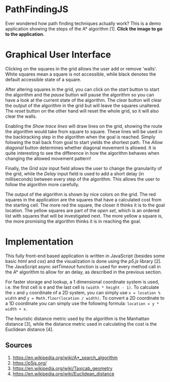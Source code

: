# PathFindingJS

Ever wondered how path finding techniques actually work? This is a demo application showing the steps of the A* algorithm [1]. **Click the image to go to the application.**

# Graphical User Interface

<a href="https://colinschepers.github.io/PathFindingJS"><img align="right" src="./Images/animation.gif" alt="" title="Path finding in action" /></a>

Clicking on the squares in the grid allows the user add or remove 'walls'. White squares mean a square is not accessible, while black denotes the default accessible state of a square. 

After altering squares in the grid, you can click on the *start* button to start the algorithm and the *pause* button will pause the algorithm so you can have a look at the current state of the algorithm. The *clear* button will clear the output of the algorithm in the grid but will leave the squares unaltered. The *reset* button on the other hand will reset the whole grid, so it will also clear the walls. 

Enabling the *Show trace lines* will draw lines on the grid, showing the route the algorithm would take from square to square. These lines will be used in the backtracking step in the algorithm when the goal is reached. Simply folowing the trail back from goal to start yields the shortest path. The *Allow diagonal* button determines whether diagonal movement is allowed. It is quite interesting to see the difference in how the algorithm behaves when changing the allowed movement pattern!   

Finally, the *Grid size* input field allows the user to change the granularity of the grid, while the *Delay* input field is used to add a short delay (in milliseconds) between every step of the algorithm. This allows the user to follow the algorithm more carefully.

The output of the algorithm is shown by nice colors on the grid. The red squares in the application are the squares that have a calculated cost from the starting cell. The more red the square, the closer it thinks it is to the goal location. The yellow squares are part of the *open set*, which is an ordered list with squares that will be investigated next. The more yellow a square is, the more promising the algorithm thinks it is in reaching the goal.

# Implementation

This fully front-end based application is written in JavaScript (besides some basic *html* and *css*) and the visualization is done using the *p5.js* library [2]. The JavaScript async *setTimeout* function is used for every method call in the A* algorithm to allow for an delay, as described in the previous section. 

For faster storage and lookup, a 1 dimensional coordinate system is used, i.e. the first cell is `0` and the last cell is `(width * height - 1)`. To calculate the `x` and `y` coordinate of a 2D system, you can simply use `x = location % width` and `y = Math.floor(location / width)`. To convert a 2D coordinate to a 1D coordinate you can simply use the following formula: `location = y * width + x`. 

The heuristic distance metric used by the algorithm is the Manhattan distance [3], while the distance metric used in calculating the cost is the Euclidean distance [4].

## Sources

1. https://en.wikipedia.org/wiki/A*_search_algorithm
2. https://p5js.org/
2. https://en.wikipedia.org/wiki/Taxicab_geometry
2. https://en.wikipedia.org/wiki/Euclidean_distance
